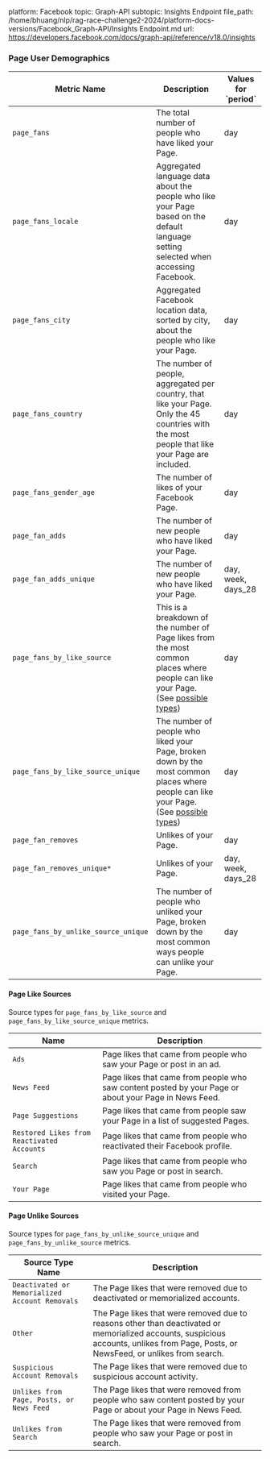 platform: Facebook
topic: Graph-API
subtopic: Insights Endpoint
file_path: /home/bhuang/nlp/rag-race-challenge2-2024/platform-docs-versions/Facebook_Graph-API/Insights Endpoint.md
url: https://developers.facebook.com/docs/graph-api/reference/v18.0/insights


### Page User Demographics

| Metric Name | Description | Values for \`period\` |
| --- | --- | --- |
| `page_fans` | The total number of people who have liked your Page. | day |
| `page_fans_locale` | Aggregated language data about the people who like your Page based on the default language setting selected when accessing Facebook. | day |
| `page_fans_city` | Aggregated Facebook location data, sorted by city, about the people who like your Page. | day |
| `page_fans_country` | The number of people, aggregated per country, that like your Page. Only the 45 countries with the most people that like your Page are included. | day |
| `page_fans_gender_age` | The number of likes of your Facebook Page. | day |
| `page_fan_adds` | The number of new people who have liked your Page. | day |
| `page_fan_adds_unique` | The number of new people who have liked your Page. | day, week, days\_28 |
| `page_fans_by_like_source` | This is a breakdown of the number of Page likes from the most common places where people can like your Page. (See [possible types](#page-like-sources)) | day |
| `page_fans_by_like_source_unique` | The number of people who liked your Page, broken down by the most common places where people can like your Page. (See [possible types](#page-like-sources)) | day |
| `page_fan_removes` | Unlikes of your Page. | day |
| `page_fan_removes_unique*` | Unlikes of your Page. | day, week, days\_28 |
| `page_fans_by_unlike_source_unique` | The number of people who unliked your Page, broken down by the most common ways people can unlike your Page. | day |

#### Page Like Sources

Source types for `page_fans_by_like_source` and `page_fans_by_like_source_unique` metrics.

| Name | Description |
| --- | --- |
| `Ads` | Page likes that came from people who saw your Page or post in an ad. |
| `News Feed` | Page likes that came from people who saw content posted by your Page or about your Page in News Feed. |
| `Page Suggestions` | Page likes that came from people saw your Page in a list of suggested Pages. |
| `Restored Likes from Reactivated Accounts` | Page likes that came from people who reactivated their Facebook profile. |
| `Search` | Page likes that came from people who saw you Page or post in search. |
| `Your Page` | Page likes that came from people who visited your Page. |

#### Page Unlike Sources

Source types for `page_fans_by_unlike_source_unique` and `page_fans_by_unlike_source` metrics.

| Source Type Name | Description |
| --- | --- |
| `Deactivated or Memorialized Account Removals` | The Page likes that were removed due to deactivated or memorialized accounts. |
| `Other` | The Page likes that were removed due to reasons other than deactivated or memorialized accounts, suspicious accounts, unlikes from Page, Posts, or NewsFeed, or unlikes from search. |
| `Suspicious Account Removals` | The Page likes that were removed due to suspicious account activity. |
| `Unlikes from Page, Posts, or News Feed` | The Page likes that were removed from people who saw content posted by your Page or about your Page in News Feed. |
| `Unlikes from Search` | The Page likes that were removed from people who saw your Page or post in search. |